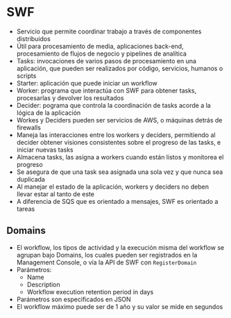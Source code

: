 # SWF

- Servicio que permite coordinar trabajo a través de componentes distribuidos
- Útil para procesamiento de media, aplicaciones back-end, procesamiento de flujos de negocio y pipelines de analítica
- Tasks: invocaciones de varios pasos de procesamiento en una aplicación, que pueden ser realizados por código, servicios, humanos o scripts
- Starter: aplicación que puede iniciar un workflow
- Worker: programa que interactúa con SWF para obtener tasks, procesarlas y devolver los resultados
- Decider: pograma que controla la coordinación de tasks acorde a la lógica de la aplicación
- Workes y Deciders pueden ser servicios de AWS, o máquinas detrás de firewalls
- Maneja las interacciones entre los workers y deciders, permitiendo al decider obtener visiones consistentes sobre el progreso de las tasks, e iniciar nuevas tasks
- Almacena tasks, las asigna a workers cuando están listos y monitorea el progreso
- Se asegura de que una task sea asignada una sola vez y que nunca sea duplicada
- Al manejar el estado de la aplicación, workers y deciders no deben llevar estar al tanto de este
- A diferencia de SQS que es orientado a mensajes, SWF es orientado a tareas

## Domains

- El workflow, los tipos de actividad y la execución misma del workflow se agrupan bajo Domains, los cuales pueden ser registrados en la Management Console, o vía la API de SWF con `RegisterDomain`
- Parámetros:
	- Name
	- Description
	- Workflow execution retention period in days
- Parámetros son especificados en JSON
- El workflow máximo puede ser de 1 año y su valor se mide en segundos